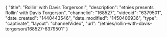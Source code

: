 {
    "title": "Rollin' with Davis Torgerson!",
    "description": "etnies presents Rollin' with Davis Torgerson",
    "channelid": "168527",
    "videoid": "6379501",
    "date_created": "1440443546",
    "date_modified": "1450406936",
    "type": "captivate",
    "layout": "channelVideo",
    "url": "\/etnies\/rollin-with-davis-torgerson\/168527-6379501"
}